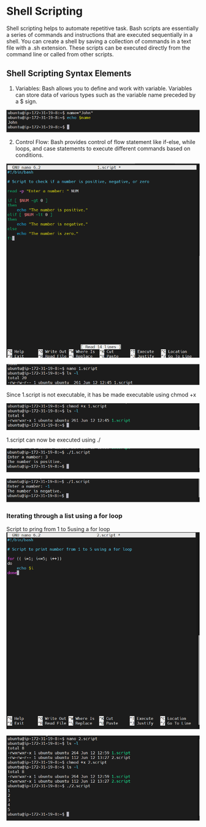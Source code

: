 # Shell Scripting
Shell scripting helps to automate repetitive task. Bash scripts are essentially a series of commands and instructions that are executed sequentially in a shell. You can create a shell by saving a collection of commands in a text file with a .sh extension. These scripts can be executed directly from the command line or called from other scripts.

## Shell Scripting Syntax Elements
1. Variables: Bash allows you to define and work with variable. Variables can store data of various types such as the variable name preceded by a $ sign.

![alt text](<Images/Screenshot 2024-06-12 143008.png>)

2. Control Flow: Bash provides control of flow statement like if-else, while loops, and case statements to execute different commands based on conditions.

![alt text](<Images/Screenshot 2024-06-12 145905.png>)

![alt text](<Images/Screenshot 2024-06-12 144752.png>)

Since 1.script is not executable, it has be made executable using chmod +x

![alt text](<Images/Screenshot 2024-06-12 145302.png>)

1.script can now be executed using ./

![alt text](<Images/Screenshot 2024-06-12 151740.png>)

![alt text](<Images/Screenshot 2024-06-12 152139.png>)

### Iterating through a list using a for loop
Script to pring from 1 to 5using a for loop
![alt text](<Images/Screenshot 2024-06-12 152701.png>)

![alt text](<Images/Screenshot 2024-06-12 152927.png>)